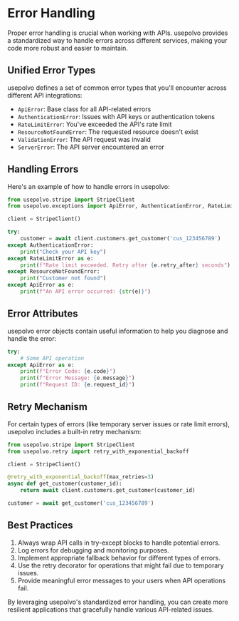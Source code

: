 # Error Handling

Proper error handling is crucial when working with APIs. usepolvo provides a standardized way to handle errors across different services, making your code more robust and easier to maintain.

## Unified Error Types

usepolvo defines a set of common error types that you'll encounter across different API integrations:

- `ApiError`: Base class for all API-related errors
- `AuthenticationError`: Issues with API keys or authentication tokens
- `RateLimitError`: You've exceeded the API's rate limit
- `ResourceNotFoundError`: The requested resource doesn't exist
- `ValidationError`: The API request was invalid
- `ServerError`: The API server encountered an error

## Handling Errors

Here's an example of how to handle errors in usepolvo:

```python
from usepolvo.stripe import StripeClient
from usepolvo.exceptions import ApiError, AuthenticationError, RateLimitError, ResourceNotFoundError

client = StripeClient()

try:
    customer = await client.customers.get_customer('cus_123456789')
except AuthenticationError:
    print("Check your API key")
except RateLimitError as e:
    print(f"Rate limit exceeded. Retry after {e.retry_after} seconds")
except ResourceNotFoundError:
    print("Customer not found")
except ApiError as e:
    print(f"An API error occurred: {str(e)}")
```

## Error Attributes

usepolvo error objects contain useful information to help you diagnose and handle the error:

```python
try:
    # Some API operation
except ApiError as e:
    print(f"Error Code: {e.code}")
    print(f"Error Message: {e.message}")
    print(f"Request ID: {e.request_id}")
```

## Retry Mechanism

For certain types of errors (like temporary server issues or rate limit errors), usepolvo includes a built-in retry mechanism:

```python
from usepolvo.stripe import StripeClient
from usepolvo.retry import retry_with_exponential_backoff

client = StripeClient()

@retry_with_exponential_backoff(max_retries=3)
async def get_customer(customer_id):
    return await client.customers.get_customer(customer_id)

customer = await get_customer('cus_123456789')
```

## Best Practices

1. Always wrap API calls in try-except blocks to handle potential errors.
2. Log errors for debugging and monitoring purposes.
3. Implement appropriate fallback behavior for different types of errors.
4. Use the retry decorator for operations that might fail due to temporary issues.
5. Provide meaningful error messages to your users when API operations fail.

By leveraging usepolvo's standardized error handling, you can create more resilient applications that gracefully handle various API-related issues.